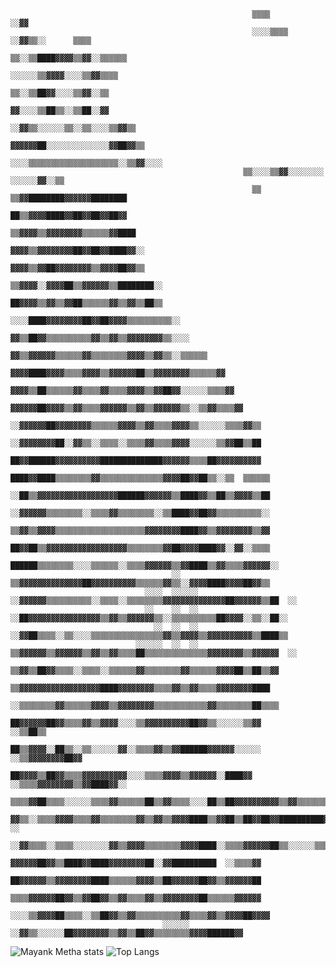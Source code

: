                                                           ▒▒▒▒                    ░░▓▓                                                            
                                                          ░░░░▒▒▒▒  ░░▓▓▒▒░░      ▒▒▒▒                                                            
                                                            ▒▒░░▒▒████▓▓▓▓▒▒▓▓░░▒▒▒▒▒▒                                                            
                                                            ░░░░░░▒▒▓▓▓▓░░░░▒▒▓▓▒▒▒▒                                                              
                                                              ▒▒░░▒▒██▓▓░░░░▒▒▓▓░░▒▒                                                              
                                                              ▓▓░░░░▒▒██▒▒░░▒▒██░░▓▓                                                              
                                                            ░░▓▓▒▒░░░░░░▒▒░░▒▒░░░░▒▒▓▓▒▒                                                          
                                                          ▓▓▓▓▓▓██░░░░░░░░░░░░░░▓▓██▓▓▒▒                                                          
                                                        ░░░░▒▒▒▒▒▒▒▒▒▒▒▒▒▒▒▒▒▒▒▒░░▒▒▓▓░░░░                                                        
                                                        ▒▒░░░░▒▒▓▓░░░░░░░░    ░░░░░░▓▓░░▒▒                                                        
                                                          ▒▒  ▒▒▓▓████████▓▓▓▓▓▓████████                                                          
                                                            ██▒▒▓▓▓▓████▓▓██▓▓██▓▓██▓▓                                                            
                                                          ▒▒▓▓▓▓▒▒▓▓▓▓▓▓▓▓▒▒▒▒▒▒▓▓████                                                            
                                                          ▓▓▓▓▒▒▓▓▓▓▓▓▓▓██▓▓██▓▓████▓▓░░                                                          
                                                          ▓▓▓▓▒▒▓▓██▓▓▓▓▓▓▓▓▒▒▓▓▓▓██▓▓▒▒                                                          
                                                        ▒▒▓▓▓▓░░▓▓▓▓██▒▒▓▓▓▓▓▓▒▒████████░░                                                        
                                                        ██▓▓▓▓▒▒▓▓▒▒▓▓██▒▒▒▒▒▒▓▓▒▒▓▓▒▒██▒▒                                                        
                                                        ░░░░████▓▓▓▓▓▓▓▓██▓▓██▓▓▓▓▒▒▒▒▒▒▒▒▒▒░░                                                    
                                                          ▓▓▒▒██▓▓▒▒▒▒▒▒▒▒▒▒▓▓▒▒▓▓▒▒▓▓▓▓▓▓▓▓▒▒░░░░                                                
                                                        ▓▓▒▒▓▓▓▓▓▓▒▒▒▒▒▒▓▓▒▒▒▒▒▒▒▒▓▓▓▓▒▒▓▓▒▒░░▒▒▒▒▒▒                                              
                                                      ▓▓▓▓████▓▓▓▓▒▒▒▒▓▓▓▓▒▒▓▓▓▓▓▓██▒▒▓▓▓▓▓▓▓▓▒▒▒▒▒▒▓▓                                            
                                                      ▓▓▓▓▒▒██▒▒▒▒▒▒▓▓▒▒▒▒▓▓▒▒▒▒▓▓▓▓▒▒▓▓██▓▓░░░░░░▒▒▒▒▓▓                                          
                                                    ▓▓▓▓▓▓██▓▓▓▓▒▒▓▓▒▒▒▒▓▓▓▓▓▓▒▒▓▓▒▒▓▓▓▓▓▓▒▒░░▒▒▓▓▒▒▒▒▓▓                                          
                                                  ░░▓▓▓▓▓▓██▓▓▓▓▓▓▓▓▒▒▒▒▒▒▓▓▓▓▒▒▓▓▒▒▒▒▓▓▓▓▒▒░░░░░░▒▒▒▒▓▓▒▒                                        
                                                ░░▓▓▓▓▓▓▓▓██░░▓▓▒▒░░▒▒▒▒░░▒▒▒▒▓▓▒▒▒▒▓▓▓▓░░░░░░▒▒▓▓██▒▒██                                          
                                                ██▓▓██████▓▓▓▓▓▓▓▓▓▓██████████████▓▓▓▓▓▓▒▒▒▒██▓▓▓▓▓▓▓▓▓▓                                          
                                                ████▓▓████▒▒▒▒▒▒▒▒▓▓▒▒▒▒▒▒▒▒▒▒▒▒▒▒▓▓▓▓██▓▓██▒▒░░▒▒  ▒▒▒▒▒▒                                        
                                                ░░██▒▒▓▓▓▓▓▓▓▓▓▓▓▓▓▓▓▓▓▓██████▓▓▓▓▓▓▒▒████▓▓▒▒██▒▒▓▓▓▓▒▒██                                        
                                                  ░░▓▓▓▓▓▓▒▒▒▒▒▒▒▒░░▒▒▒▒▓▓▒▒▒▒▒▒▒▒░░▒▒████▓▓██▓▓▒▒▒▒▒▒▒▒▒▒░░                                      
                                                  ▒▒▓▓▒▒▓▓▓▓▒▒▒▒▒▒▒▒▒▒▒▒▒▒▒▒▒▒▒▒▓▓▓▓▓▓▓▓████▓▓▒▒▓▓▓▓▓▓▓▓▒▒▓▓                                      
                                                  ██▓▓██▒▒▓▓▓▓▓▓▓▓▓▓▓▓▓▓▓▓▓▓▒▒▒▒▒▒▒▒▓▓██▓▓▓▓████▓▓░░▓▓░░▒▒▒▒                                      
                                                  ██████▒▒▒▒▒▒▒▒░░░░▒▒▒▒▒▒░░▒▒▒▒▓▓▓▓▓▓▒▒▓▓████▒▒▓▓▒▒▒▒▓▓▓▓▓▓░░                                    
                                        ░░        ▒▒▓▓▓▓▓▓▓▓▓▓▓▓▓▓██▓▓▓▓▓▓▓▓▓▓▒▒▒▒▒▒▓▓▒▒░░▓▓▓▓████▓▓▓▓██▓▓▒▒                                      
                                  ░░░░  ░░░░░░  ░░▓▓▓▓▓▓▒▒▒▒▒▒▒▒▒▒░░▒▒▒▒░░▒▒▒▒▒▒▒▒▓▓▓▓▓▓▓▓▓▓▓▓▓▓██▓▓▓▓▓▓▒▒██  ░░                                  
                                  ░░    ░░  ░░  ░░██▓▓▓▓▓▓▓▓▓▓▓▓▓▓▓▓▒▒▓▓▒▒▓▓▓▓▓▓▒▒░░▒▒▒▒▒▒▒▒▒▒██▓▓▓▓░░▒▒░░██░░                                    
                                    ░░  ░░  ░░  ░░▓▓██▒▒▒▒░░▒▒░░░░▒▒▒▒▒▒▒▒▒▒▒▒▒▒▒▒▓▓▒▒▓▓▓▓▒▒▓▓▓▓▓▓▓▓▓▓▒▒████▒▒                                    
                                ░░░░░░  ░░  ░░  ▒▒▓▓▓▓▓▓▒▒▓▓▓▓▓▓▒▒▓▓▒▒▓▓▒▒▒▒██▒▒▒▒▒▒▒▒▒▒▒▒▒▒▓▓▓▓▓▓▓▓▒▒▓▓▓▓▓▓  ░░                                  
                                                ▒▒▓▓▒▒██▓▓▒▒▒▒░░▒▒▒▒░░▒▒▒▒▒▒▓▓▒▒▒▒▒▒▒▒▓▓▒▒▒▒▒▒▓▓▓▓██▒▒██▒▒▓▓                                      
                                                ▒▒▓▓▓▓▓▓▓▓▓▓▓▓▓▓▓▓▓▓████▓▓▓▓▓▓▓▓▒▒▒▒▓▓▒▒▓▓▒▒▒▒▓▓▓▓▓▓▓▓████                                        
                                              ░░▒▒▒▒▒▒▒▒▓▓▒▒▒▒▒▒▓▓▓▓▒▒▓▓▓▓▓▓▓▓▒▒▒▒▒▒▒▒▒▒▒▒▓▓▒▒▒▒▒▒▒▒██▒▒▒▒                                        
                                                ██▓▓▓▓▓▓██▓▓▒▒▒▒▓▓▒▒▓▓▓▓░░░░▒▒▓▓▓▓▓▓▓▓▓▓██▓▓▒▒░░░░░░▒▒▓▓                            ░░▒▒██▒▒      
                                                ██▒▒▓▓▓▓░░██▒▒░░▒▒░░░░░░▓▓░░▒▒▒▒▓▓▒▒▓▓██████▓▓▓▓▓▓░░░░░░                    ░░▒▒▓▓▓▓▓▓▓▓██▓▓      
                                                ██▓▓▓▓▒▒██▓▓▒▒▒▒▓▓▓▓▓▓▓▓▓▓░░░░▒▒▒▒▓▓▓▓▒▒▓▓▓▓▓▓░░████▓▓          ░░▒▒▒▒▓▓▓▓▓▓▓▓▒▒▓▓████▓▓░░        
                                              ▒▒▒▒▓▓██▒▒▒▒░░░░░░▒▒▒▒▓▓▒▒▒▒▒▒██▒▒▓▓▒▒▒▒░░░░██▒▒██▓▓▓▓▓▓▓▓▓▓▒▒▓▓▒▒▒▒▒▒▒▒▒▒▓▓████▓▓░░                
                                            ▓▓▒▒░░▒▒▒▒▓▓▓▓▒▒▒▒▓▓▒▒▒▒▒▒▒▒▓▓▒▒▓▓▒▒▓▓▓▓████▒▒▓▓██▒▒██▓▓██▓▓██████████▓▓▓▓  ░░                        
                                          ░░▓▓▒▒▒▒░░▒▒▒▒░░░░░░░░▓▓▒▒▓▓▓▓▒▒▒▒▒▒▒▒▓▓▓▓████░░▒▒▒▒▓▓▓▓▓▓██▒▒░░░░░░▒▒▒▒░░                              
                                          ▓▓▓▓▓▓██▓▓▒▒████▓▓████▓▓▓▓▓▓▓▓██░░▓▓██████████  ░░▒▒▒▒▓▓                                                
                                          ██▓▓▓▓▓▓▒▒▓▓▓▓▓▓▓▓████▒▒▒▒▒▒▓▓▓▓▒▒██▓▓▓▓▓▓██▓▓▒▒▓▓▓▓▓▓██                                                
                                          ▒▒▒▒▓▓▓▓▓▓██▓▓▒▒▓▓██▓▓▒▒▓▓▒▒▒▒▓▓▒▒▓▓▓▓▓▓▓▓██▒▒▒▒▒▒▓▓▓▓▓▓                                                
                                        ░░░░▒▒▓▓▓▓██▒▒▒▒░░▒▒██▓▓▒▒▓▓▒▒▒▒▒▒▒▒▒▒▓▓▒▒▒▒▓▓▒▒▓▓▓▓██▓▓▓▓                                                
                                      ░░░░░░    ░░▓▓▒▒░░░░░░██▓▓▓▓▓▓▓▓▒▒▓▓▒▒██▓▓▒▒▒▒▒▒▒▒▓▓▓▓██████▓▓                                              
![Mayank Metha stats](https://github-readme-stats.vercel.app/api?username=Naster17&show_icons=true&theme=vision-friendly-dark&count_private=true&show_icons=true) ![Top Langs](https://github-readme-stats.vercel.app/api/top-langs/?username=Naster17&show_icons=true&theme=vision-friendly-dark&langs_count=10&layout=compact)
